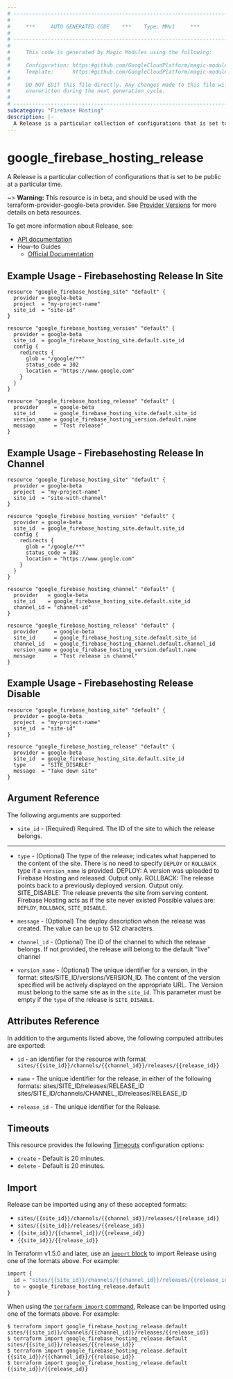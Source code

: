 ```yaml
---
# ----------------------------------------------------------------------------
#
#     ***     AUTO GENERATED CODE    ***    Type: MMv1     ***
#
# ----------------------------------------------------------------------------
#
#     This code is generated by Magic Modules using the following:
#
#     Configuration: https:#github.com/GoogleCloudPlatform/magic-modules/tree/main/mmv1/products/firebasehosting/Release.yaml
#     Template:      https:#github.com/GoogleCloudPlatform/magic-modules/tree/main/mmv1/templates/terraform/resource.html.markdown.tmpl
#
#     DO NOT EDIT this file directly. Any changes made to this file will be
#     overwritten during the next generation cycle.
#
# ----------------------------------------------------------------------------
subcategory: "Firebase Hosting"
description: |-
  A Release is a particular collection of configurations that is set to be public at a particular time.
---
```


# google_firebase_hosting_release

A Release is a particular collection of configurations that is set to be public at a particular time.

~> **Warning:** This resource is in beta, and should be used with the terraform-provider-google-beta provider.
See [Provider Versions](https://terraform.io/docs/providers/google/guides/provider_versions.html) for more details on beta resources.

To get more information about Release, see:

* [API documentation](https://firebase.google.com/docs/reference/hosting/rest/v1beta1/sites.releases)
* How-to Guides
    * [Official Documentation](https://firebase.google.com/docs/hosting)

## Example Usage - Firebasehosting Release In Site


```hcl
resource "google_firebase_hosting_site" "default" {
  provider = google-beta
  project  = "my-project-name"
  site_id  = "site-id"
}

resource "google_firebase_hosting_version" "default" {
  provider = google-beta
  site_id  = google_firebase_hosting_site.default.site_id
  config {
    redirects {
      glob = "/google/**"
      status_code = 302
      location = "https://www.google.com"
    }
  }
}

resource "google_firebase_hosting_release" "default" {
  provider     = google-beta
  site_id      = google_firebase_hosting_site.default.site_id
  version_name = google_firebase_hosting_version.default.name
  message      = "Test release"
}
```
## Example Usage - Firebasehosting Release In Channel


```hcl
resource "google_firebase_hosting_site" "default" {
  provider = google-beta
  project  = "my-project-name"
  site_id  = "site-with-channel"
}

resource "google_firebase_hosting_version" "default" {
  provider = google-beta
  site_id  = google_firebase_hosting_site.default.site_id
  config {
    redirects {
      glob = "/google/**"
      status_code = 302
      location = "https://www.google.com"
    }
  }
}

resource "google_firebase_hosting_channel" "default" {
  provider   = google-beta
  site_id    = google_firebase_hosting_site.default.site_id
  channel_id = "channel-id"
}

resource "google_firebase_hosting_release" "default" {
  provider     = google-beta
  site_id      = google_firebase_hosting_site.default.site_id
  channel_id   = google_firebase_hosting_channel.default.channel_id
  version_name = google_firebase_hosting_version.default.name
  message      = "Test release in channel"
}
```
## Example Usage - Firebasehosting Release Disable


```hcl
resource "google_firebase_hosting_site" "default" {
  provider = google-beta
  project  = "my-project-name"
  site_id  = "site-id"
}

resource "google_firebase_hosting_release" "default" {
  provider = google-beta
  site_id  = google_firebase_hosting_site.default.site_id
  type     = "SITE_DISABLE"
  message  = "Take down site"
}
```

## Argument Reference

The following arguments are supported:


* `site_id` -
  (Required)
  Required. The ID of the site to which the release belongs.


- - -


* `type` -
  (Optional)
  The type of the release; indicates what happened to the content of the site. There is no need to specify
  `DEPLOY` or `ROLLBACK` type if a `version_name` is provided.
  DEPLOY: A version was uploaded to Firebase Hosting and released. Output only.
  ROLLBACK: The release points back to a previously deployed version. Output only.
  SITE_DISABLE: The release prevents the site from serving content. Firebase Hosting acts as if the site never existed
  Possible values are: `DEPLOY`, `ROLLBACK`, `SITE_DISABLE`.

* `message` -
  (Optional)
  The deploy description when the release was created. The value can be up to 512 characters.

* `channel_id` -
  (Optional)
  The ID of the channel to which the release belongs. If not provided, the release will
  belong to the default "live" channel

* `version_name` -
  (Optional)
  The unique identifier for a version, in the format: sites/SITE_ID/versions/VERSION_ID.
  The content of the version specified will be actively displayed on the appropriate URL.
  The Version must belong to the same site as in the `site_id`.
  This parameter must be empty if the `type` of the release is `SITE_DISABLE`.


## Attributes Reference

In addition to the arguments listed above, the following computed attributes are exported:

* `id` - an identifier for the resource with format `sites/{{site_id}}/channels/{{channel_id}}/releases/{{release_id}}`

* `name` -
  The unique identifier for the release, in either of the following formats:
  sites/SITE_ID/releases/RELEASE_ID
  sites/SITE_ID/channels/CHANNEL_ID/releases/RELEASE_ID

* `release_id` -
  The unique identifier for the Release.


## Timeouts

This resource provides the following
[Timeouts](https://developer.hashicorp.com/terraform/plugin/sdkv2/resources/retries-and-customizable-timeouts) configuration options:

- `create` - Default is 20 minutes.
- `delete` - Default is 20 minutes.

## Import


Release can be imported using any of these accepted formats:

* `sites/{{site_id}}/channels/{{channel_id}}/releases/{{release_id}}`
* `sites/{{site_id}}/releases/{{release_id}}`
* `{{site_id}}/{{channel_id}}/{{release_id}}`
* `{{site_id}}/{{release_id}}`


In Terraform v1.5.0 and later, use an [`import` block](https://developer.hashicorp.com/terraform/language/import) to import Release using one of the formats above. For example:

```tf
import {
  id = "sites/{{site_id}}/channels/{{channel_id}}/releases/{{release_id}}"
  to = google_firebase_hosting_release.default
}
```

When using the [`terraform import` command](https://developer.hashicorp.com/terraform/cli/commands/import), Release can be imported using one of the formats above. For example:

```
$ terraform import google_firebase_hosting_release.default sites/{{site_id}}/channels/{{channel_id}}/releases/{{release_id}}
$ terraform import google_firebase_hosting_release.default sites/{{site_id}}/releases/{{release_id}}
$ terraform import google_firebase_hosting_release.default {{site_id}}/{{channel_id}}/{{release_id}}
$ terraform import google_firebase_hosting_release.default {{site_id}}/{{release_id}}
```
